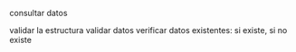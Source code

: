 consultar datos 

validar la estructura
validar datos
verificar datos existentes: si existe, si no existe 